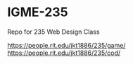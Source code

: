 # IGME-235
Repo for 235 Web Design Class

https://people.rit.edu/jkt1886/235/game/
https://people.rit.edu/jkt1886/235/cod/
